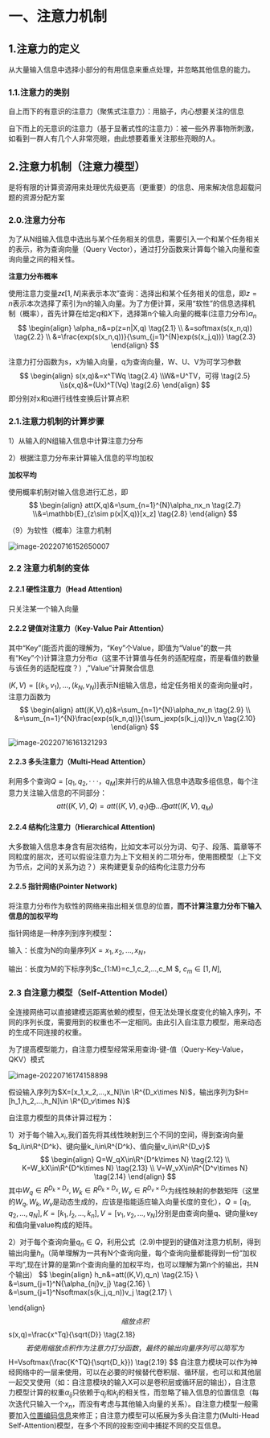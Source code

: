 # 一、注意力机制

## 1.注意力的定义

从大量输入信息中选择小部分的有用信息来重点处理，并忽略其他信息的能力。

### 1.1.注意力的类别

自上而下的有意识的注意力（聚焦式注意力）：用脑子，内心想要关注的信息

自下而上的无意识的注意力（基于显著式性的注意力）：被一些外界事物所刺激，如看到一群人有几个人非常亮眼，由此想要着重关注那些亮眼的人。



## 2.注意力机制（注意力模型）

是将有限的计算资源用来处理优先级更高（更重要）的信息、用来解决信息超载问题的资源分配方案

### 2.0.注意力分布

为了从N组输入信息中选出与某个任务相关的信息，需要引入一个和某个任务相关的表示，称为查询向量（Query Vector），通过打分函数来计算每个输入向量和查询向量之间的相关性。

**注意力分布概率**

使用注意力变量$z\epsilon[1,N]$来表示本次”查询：选择出和某个任务相关的信息，即$z=n$表示本次选择了索引为n的输入向量。为了方便计算，采用“软性”的信息选择机制（概率），首先计算在给定*q*和*X*下，选择第n个输入向量的概率(注意力分布)$\alpha_n$
$$
\begin{align}
\alpha_n&=p(z=n|X,q) \tag{2.1}
\\
&=softmax(s(x_n,q)) \tag{2.2}
\\
&=\frac{exp(s(x_n,q))}{\sum_{j=1}^{N}exp(s(x_j,q))} \tag{2.3}
\end{align}
$$


注意力打分函数为s，x为输入向量，q为查询向量，W、U、V为可学习参数
$$
\begin{align}
s(x,q)&=x^TWq \tag{2.4}
\\W&=U^TV，可得  \tag{2.5}
\\s(x,q)&=(Ux)^T(Vq) \tag{2.6}
\end{align}
$$
即分别对x和q进行线性变换后计算点积



### 2.1.注意力机制的计算步骤

1）从输入的N组输入信息中计算注意力分布

2）根据注意力分布来计算输入信息的平均加权

**加权平均**

使用概率机制对输入信息进行汇总，即
$$
\begin{align}
att(X,q)&=\sum_{n=1}^{N}\alpha_nx_n \tag{2.7}
\\&=\mathbb{E}_{z\sim p(x|X,q)}[x_z] \tag{2.8}
\end{align}
$$


（9）为软性（概率）注意力机制

![image-20220716152650007](C:\Users\rl\AppData\Roaming\Typora\typora-user-images\image-20220716152650007.png)



### 2.2 注意力机制的变体

#### 2.2.1 硬性注意力（Head Attention)

只关注某一个输入向量

#### 2.2.2 键值对注意力（Key-Value Pair Attention）

其中“Key”(能否片面的理解为，“Key”个Value，即值为“Value”的数一共有“Key”个)计算注意力分布$\alpha$（这里不计算值与任务的适配程度，而是看值的数量与该任务的适配程度？）,”Value”计算聚合信息

$(K,V)=[(k_1,v_1),...,(k_N,v_N)]$表示N组输入信息，给定任务相关的查询向量q时，注意力函数为
$$
\begin{align}
att((K,V),q)&=\sum_{n=1}^{N}\alpha_nv_n \tag{2.9}
\\
&=\sum_{n=1}^{N}\frac{exp(s(k_n,q))}{\sum_jexp(s(k_j,q))}v_n  \tag{2.10}
\end{align}
$$


![image-20220716161321293](C:\Users\rl\AppData\Roaming\Typora\typora-user-images\image-20220716161321293.png)

#### 2.2.3 多头注意力（Multi-Head Attention）

利用多个查询$Q=[q_1,q_2,···，q_M]$来并行的从输入信息中选取多组信息，每个注意力关注输入信息的不同部分：
$$
att((K,V),Q)=att((K,V),q_1)\bigoplus...\bigoplus att((K,V),q_M) \tag{2.11}
$$

#### 2.2.4 结构化注意力（Hierarchical Attention)

大多数输入信息本身含有层次结构，比如文本可以分为词、句子、段落、篇章等不同粒度的层次，还可以假设注意力为上下文相关的二项分布，使用图模型（上下文为节点，之间的关系为边？）来构建更复杂的结构化注意力分布

#### 2.2.5 指针网络(Pointer Network)

将注意力分布作为软性的网络来指出相关信息的位置，**而不计算注意力分布下输入信息的加权平均**

指针网络是一种序列到序列模型：

输入：长度为N的向量序列$X=x_1,x_2,...,x_N$，

输出：长度为M的下标序列$c_{1:M}=c_1,c_2,...,c_M $, $c_m\in[1,N],$

### 2.3  自注意力模型（Self-Attention Model）

全连接网络可以直接建模远距离依赖的模型，但无法处理长度变化的输入序列，不同的序列长度，需要用到的权重也不一定相同。由此引入自注意力模型，用来动态的生成不同连接的权重。

为了提高模型能力，自注意力模型经常采用查询-键-值（Query-Key-Value，QKV）模式

![image-20220716174158898](C:\Users\rl\AppData\Roaming\Typora\typora-user-images\image-20220716174158898.png)

假设输入序列为$X=[x_1,x_2,...,x_N]\in \R^{D_x\times N}$，输出序列为$H=[h_1,h_2,...,h_N]\in \R^{D_v\times N}$

自注意力模型的具体计算过程为：

1）对于每个输入$x_i$,我们首先将其线性映射到三个不同的空间，得到查询向量$q_i\in\R^{D^k}、键向量k_i\in\R^{D^k}、值向量v_i\in\R^{D_v}$
$$
\begin{align}
Q=W_qX\in\R^{D^k\times N} \tag{2.12}
\\
K=W_kX\in\R^{D^k\times N} \tag{2.13}
\\
V=W_vX\in\R^{D^v\times N} \tag{2.14}
\end{align}
$$
其中$W_q\in R^{D_k\times D_x},W_k\in R^{D_k\times D_x},W_v\in R^{D_v\times D_x}$为线性映射的参数矩阵（这里的$W_q,W_k,W_v$是动态生成的，应该是指能适应输入向量长度的变化），$Q=[q_1,q_2,…,q_N],K=[k_1,l_2,...,k_n],V=[v_1,v_2,...,v_N]$分别是由查询向量q、键向量key和值向量value构成的矩阵。

2）对于每个查询向量$q_n\in Q$，利用公式（2.9)中提到的键值对注意力机制，得到输出向量$h_n$（简单理解为一共有N个查询向量，每个查询向量都能得到一份“加权平均”,现在计算的是第n个查询向量的加权平均，也可以理解为第n个的输出，共N个输出）
$$
\begin{align}
h_n&=att((K,V),q_n) \tag{2.15}
\\
&=\sum_{j=1}^N{\alpha_{nj}v_j} \tag{2.16}
\\
&=\sum_{j=1}^Nsoftmax(s(k_j,q_n))v_j \tag{2.17}
\\

\end{align}
$$
缩放点积
$$
s(x,q)=\frac{x^Tq}{\sqrt{D}} \tag{2.18}
$$
若使用缩放点积作为注意力打分函数，最终的输出向量序列可以简写为
$$
H=Vsoftmax(\frac{K^TQ}{\sqrt{D_k}}) \tag{2.19}
$$
自注意力模块可以作为神经网络中的一层来使用，可以在必要的时候替代卷积层、循环层，也可以和其他层一起交叉使用（如：自注意模块的输入X可以是卷积层或循环层的输出），自注意力模型计算的权重$\alpha_{ij}$只依赖于$q_j$和$k_j$的相关性，而忽略了输入信息的位置信息（每次迭代只输入一个$x_n$，而没有考虑与其他输入向量的关系）。自注意力模型一般需要加入<u>位置编码信息</u>来修正；自注意力模型可以拓展为多头自注意力(Multi-Head Self-Attention)模型，在多个不同的投影空间中捕捉不同的交互信息。